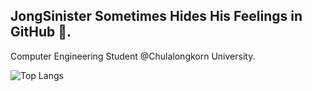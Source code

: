 <h2> JongSinister Sometimes Hides His Feelings in GitHub 🗿.</h2>
<p>
  <div>Computer Engineering Student @Chulalongkorn University.</div>
</p>

![Top Langs](https://github-readme-stats.vercel.app/api/top-langs/?username=JongSinister&layout=compact&langs_count=100&theme=highcontrast&exclude_repo=EmbedLab-FinalProject&hide=Jupyter%20Notebook)
<!--
**JongSinister/JongSinister** is a ✨ _special_ ✨ repository because its `README.md` (this file) appears on your GitHub profile.

Here are some ideas to get you started:

- 🔭 I’m currently working on ...
- 🌱 I’m currently learning ...
- 👯 I’m looking to collaborate on ...
- 🤔 I’m looking for help with ...
- 💬 Ask me about ...
- 📫 How to reach me: ...
- 😄 Pronouns: ...
- ⚡ Fun fact: ...
-->
